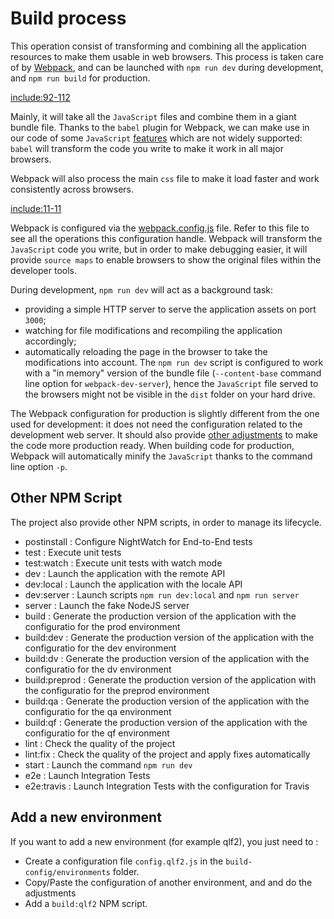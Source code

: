 # Build process

This operation consist of transforming and combining all the application resources to make them usable in web browsers. This process is taken care of by [Webpack](https://webpack.github.io/), and can be launched with `npm run dev` during development, and `npm run build` for production.

[include:92-112](../../../package.json)

Mainly, it will take all the `JavaScript` files and combine them in a giant bundle file. Thanks to the `babel` plugin for Webpack, we can make use in our code of some `JavaScript` [features](/javascript/syntax.md#ES2015) which are not widely supported: `babel` will transform the code you write to make it work in all major browsers. 

Webpack will also process the main `css` file to make it load faster and work consistently across browsers.

[include:11-11](../../../src/layout/app.jsx)

Webpack is configured via the [webpack.config.js](https://github.com/InseeFr/Pogues/blob/master/webpack.config.js) file. Refer to this file to see all the operations this configuration handle.
Webpack will transform the `JavaScript` code you write, but in order to make debugging easier, it will provide `source maps` to enable browsers to show the original files within the developer tools.

During development, `npm run dev` will act as a background task:
- providing a simple HTTP server to serve the application assets on port `3000`;
- watching for file modifications and recompiling the application accordingly;
- automatically reloading the page in the browser to take the modifications into account.
The `npm run dev` script is configured to work with a "in memory" version of the bundle file (`--content-base` command line option for `webpack-dev-server`), hence the `JavaScript` file served to the browsers might not be visible in the `dist` folder on your hard drive.

The Webpack configuration for production is slightly different from the one used for development: it does not need the configuration related to the development web server. It should also provide [other adjustments](https://github.com/InseeFr/Pogues/issues/145) to make the code more production ready. When building code for production, Webpack will automatically minify the `JavaScript` thanks to the command line option `-p`.

## Other NPM Script

The project also provide other NPM scripts, in order to manage its lifecycle.

* postinstall : Configure NightWatch for End-to-End tests
* test : Execute unit tests
* test:watch : Execute unit tests with watch mode
* dev : Launch the application with the remote API
* dev:local : Launch the application with the locale API
* dev:server : Launch scripts `npm run dev:local` and `npm run server`
* server : Launch the fake NodeJS server
* build : Generate the production version of the application with the configuratio for the prod environment
* build:dev : Generate the production version of the application with the configuratio for the dev environment
* build:dv : Generate the production version of the application with the configuratio for the dv environment
* build:preprod : Generate the production version of the application with the configuratio for the preprod environment
* build:qa : Generate the production version of the application with the configuratio for the qa environment
* build:qf : Generate the production version of the application with the configuratio for the qf environment
* lint : Check the quality of the project
* lint:fix : Check the quality of the project and apply fixes automatically
* start : Launch the command `npm run dev`
* e2e : Launch Integration Tests 
* e2e:travis : Launch Integration Tests with the configuration for Travis

## Add a new environment

If you want to add a new environment (for example qlf2), you just need to : 
- Create a configuration file `config.qlf2.js` in the `build-config/environments` folder. 
- Copy/Paste the configuration of another environment, and and do the adjustments
- Add a `build:qlf2` NPM script.